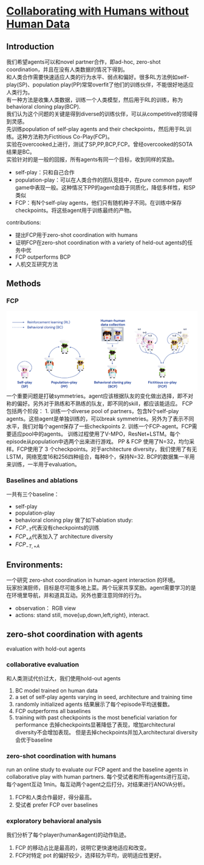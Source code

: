 # [Collaborating with Humans without Human Data](https://arxiv.org/pdf/2110.08176.pdf)

## Introduction
我们希望agents可以和novel partner合作，即ad-hoc, zero-shot coordination，并且在没有人类数据的情况下得到。  
和人类合作需要快速适应人类的行为水平、弱点和偏好。很多RL方法例如self-play(SP)、population play(PP)常常overfit了他们的训练伙伴，不能很好地适应人类行为。  
有一种方法是收集人类数据，训练一个人类模型，然后用于RL的训练，称为behavioral cloning play(BCP).  
我们认为这个问题的关键是得到diverse的训练伙伴，可以从competitive的领域得到灵感。  
先训练population of self-play agents and their checkpoints，然后用于RL训练。这种方法称为Fictitious Co-Play(FCP)。  
实验在overcooked上进行，测试了SP,PP,BCP,FCP。曾经overcooked的SOTA结果是BC。  
实验针对的是一般的回报，所有agents有同一个目标，收到同样的奖励。
+ self-play：只和自己合作
+ population-play：可以在人类合作的团队竞技中，在pure common payoff game中表现一般。这种情况下PP的agent会趋于同质化，降低多样性，和SP类似
+ FCP：有N个self-play agents，他们只有随机种子不同。在训练中保存checkpoints。将这些agent用于训练最终的产物。  

contributions:
+ 提出FCP用于zero-shot coordination with humans
+ 证明FCP在zero-shot coordination with a variety of held-out agents的任务中优
+ FCP outperforms BCP
+ 人机交互研究方法

## Methods
### FCP
<img src="https://github.com/EthanYang233/MyWiki/blob/master/pics/FCP.png?raw=true">
一个重要问题是打破symmetries。agent应该根据队友的变化做出选择，即不对称的偏好。另外对于熟练和不熟练的队友，即不同的skill，都应该能适应。
FCP包括两个阶段：
1. 训练一个diverse pool of partners，包含N个self-play agents。这些agent是单独训练的，可以break symmetries。另外为了表示不同水平，我们对每个agent保存了一些checkpoints
2. 训练一个FCP-agent。FCP需要适应pool中的agents。  
训练过程使用了V-MPO，ResNet+LSTM。每个episode从population中选两个出来进行游戏。  
PP & FCP 使用了N=32，均匀采样。FCP使用了 3 个checkpoints。对于architecture diversity，我们使用了有无LSTM，网络宽度16和256四种组合，每种8个，保持N=32.
BCP的数据集一半用来训练，一半用于evaluation。

### Baselines and ablations
一共有三个baseline：
+ self-play
+ population-play
+ behavioral cloning play
做了如下ablation study:
+ $FCP_{-T}$代表没有checkpoints的训练
+ $FCP_{+A}$代表加入了 architecture diversity
+ $FCP_{-T,+A}$  

## Environments:
一个研究 zero-shot coordination in human-agent interaction 的环境。  
玩家扮演厨师，目标是尽可能多地上菜。两个玩家共享奖励。agent需要学习的是在环境里导航，并和道具互动。另外也要注意同伴的行为。
+ observation： RGB view
+ actions: stand still, move{up,down,left,right}, interact.

## zero-shot coordination with agents
evaluation with hold-out agents
### collaborative evaluation
和人类测试代价过大，我们使用hold-out agents
1. BC model trained on human data
2. a set of self-play agents varying in seed, architecture and training time
3. randomly initialized agents
结果展示了每个episode平均送餐数。
1. FCP outperforms all baselines
2. training with past checkpoints is the most beneficial variation for performance
去掉checkpoints显著降低了表现，增加architectural diversity不会增加表现。
但是去掉checkpoints并加入architectural diversity会优于baseline

### zero-shot coordination with humans
run an online study to evaluate our FCP agent and the baseline agents in collaborative
play with human partners.
每个受试者和所有agents进行互动，每个agent互动 1min。每互动两个agent之后打分。对结果进行ANOVA分析。
1. FCP和人类合作最好，得分最高。
2. 受试者 prefer FCP over baselines

### exploratory behavioral analysis
我们分析了每个player(human&agent)的动作轨迹。
1. FCP 的移动占比是最高的，说明它更快速地适应和改变。
2. FCP对特定 pot 的偏好较少，选择较为平均，说明适应性更好。


